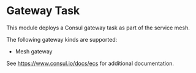# Gateway Task

This module deploys a Consul gateway task as part of the service mesh.

The following gateway kinds are supported:
* Mesh gateway

See https://www.consul.io/docs/ecs for additional documentation.
